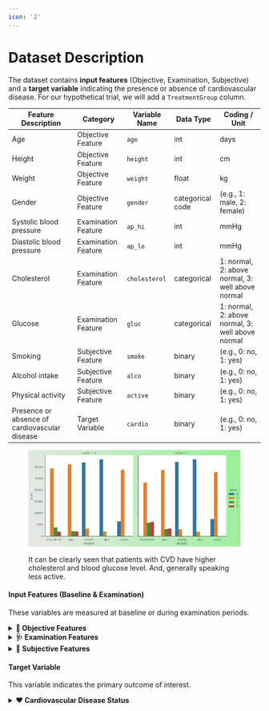 ```yaml
---
icon: '2'
---
```


# Dataset Description

The dataset contains **input features** (Objective, Examination, Subjective) and a **target variable** indicating the presence or absence of cardiovascular disease. For our hypothetical trial, we will add a `TreatmentGroup` column.

| Feature Description                           | Category            | Variable Name | Data Type        | Coding / Unit                                    |
| --------------------------------------------- | ------------------- | ------------- | ---------------- | ------------------------------------------------ |
| Age                                           | Objective Feature   | `age`         | int              | days                                             |
| Height                                        | Objective Feature   | `height`      | int              | cm                                               |
| Weight                                        | Objective Feature   | `weight`      | float            | kg                                               |
| Gender                                        | Objective Feature   | `gender`      | categorical code | (e.g., 1: male, 2: female)                       |
| Systolic blood pressure                       | Examination Feature | `ap_hi`       | int              | mmHg                                             |
| Diastolic blood pressure                      | Examination Feature | `ap_lo`       | int              | mmHg                                             |
| Cholesterol                                   | Examination Feature | `cholesterol` | categorical      | 1: normal, 2: above normal, 3: well above normal |
| Glucose                                       | Examination Feature | `gluc`        | categorical      | 1: normal, 2: above normal, 3: well above normal |
| Smoking                                       | Subjective Feature  | `smoke`       | binary           | (e.g., 0: no, 1: yes)                            |
| Alcohol intake                                | Subjective Feature  | `alco`        | binary           | (e.g., 0: no, 1: yes)                            |
| Physical activity                             | Subjective Feature  | `active`      | binary           | (e.g., 0: no, 1: yes)                            |
| Presence or absence of cardiovascular disease | Target Variable     | `cardio`      | binary           | <p></p><p>(e.g., 0: no, 1: yes)</p>              |



<figure><img src="../.gitbook/assets/CVD_higher_cholesterol.png" alt=""><figcaption><p>It can be clearly seen that patients with CVD have higher cholesterol and blood glucose level. And, generally speaking less active.</p></figcaption></figure>

#### Input Features (Baseline & Examination)

These variables are measured at baseline or during examination periods.

<details>

<summary><strong>👤 Objective Features</strong></summary>

* `PatientID` (Hypothetical): Unique identifier for each patient.
* `Age`: Age | int (days)
* `Height`: Height | int (cm)
* `Weight`: Weight | float (kg)
* `Gender`: Gender | categorical code (e.g., 1 for male, 2 for female, or similar coding)
* `TreatmentGroup` (Hypothetical, added for the trial): Assigned treatment (`CardioGuard` or `Placebo`). **This is the key variable for assessing drug efficacy.**

</details>

<details>

<summary><strong>🩺 Examination Features</strong></summary>

* `ap_hi`: Systolic blood pressure | int
* `ap_lo`: Diastolic blood pressure | int
* `cholesterol`: Cholesterol level | 1: normal, 2: above normal, 3: well above normal (categorical)
* `gluc`: Glucose level | 1: normal, 2: above normal, 3: well above normal (categorical)

</details>

<details>

<summary><strong>📝 Subjective Features</strong></summary>

* `smoke`: Smoking | binary (0: no, 1: yes)
* `alco`: Alcohol intake | binary (0: no, 1: yes)
* `active`: Physical activity | binary (0: no, 1: yes)

</details>

#### Target Variable

This variable indicates the primary outcome of interest.

<details>

<summary><strong>❤️ Cardiovascular Disease Status</strong></summary>

* `cardio`: Presence or absence of cardiovascular disease | binary (0: no, 1: yes)

</details>
